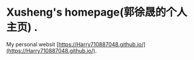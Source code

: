 # Xusheng's homepage(郭徐晟的个人主页) .
My personal websit [https://Harry710887048.github.io/](https://Harry710887048.github.io/).

